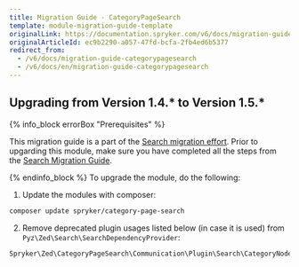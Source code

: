 ```yaml
---
title: Migration Guide - CategoryPageSearch
template: module-migration-guide-template
originalLink: https://documentation.spryker.com/v6/docs/migration-guide-categorypagesearch
originalArticleId: ec9b2290-a057-47fd-bcfa-2fb4ed6b5377
redirect_from:
  - /v6/docs/migration-guide-categorypagesearch
  - /v6/docs/en/migration-guide-categorypagesearch
---
```


## Upgrading from Version 1.4.* to Version 1.5.*
{% info_block errorBox "Prerequisites" %}

This migration guide is a part of the [Search migration effort](/docs/scos/dev/migration-concepts/search-migration-concept/search-migration-concept.html). Prior to upgarding this module, make sure you have completed all the steps from the [Search Migration Guide](/docs/scos/dev/module-migration-guides/{{page.version}}/migration-guide-search.html#upgrading-from-version-8-9---to-version-8-10--). 

{% endinfo_block %}
To upgrade the module, do the following:
1. Update the modules with composer:
```Bash
composer update spryker/category-page-search
```
2. Remove deprecated plugin usages listed below (in case it is used) from `Pyz\Zed\Search\SearchDependencyProvider`:
```Bash
Spryker\Zed\CategoryPageSearch\Communication\Plugin\Search\CategoryNodeDataPageMapBuilder
```
